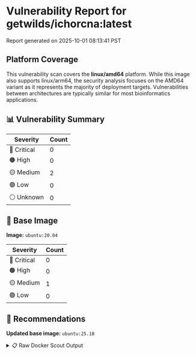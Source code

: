# Vulnerability Report for getwilds/ichorcna:latest

Report generated on 2025-10-01 08:13:41 PST

## Platform Coverage

This vulnerability scan covers the **linux/amd64** platform. While this image also supports linux/arm64, the security analysis focuses on the AMD64 variant as it represents the majority of deployment targets. Vulnerabilities between architectures are typically similar for most bioinformatics applications.

## 📊 Vulnerability Summary

| Severity | Count |
|----------|-------|
| 🔴 Critical | 0 |
| 🟠 High | 0 |
| 🟡 Medium | 2 |
| 🟢 Low | 0 |
| ⚪ Unknown | 0 |

## 🐳 Base Image

**Image:** `ubuntu:20.04`

| Severity | Count |
|----------|-------|
| 🔴 Critical | 0 |
| 🟠 High | 0 |
| 🟡 Medium | 1 |
| 🟢 Low | 0 |

## 🔄 Recommendations

**Updated base image:** `ubuntu:25.10`

<details>
<summary>📋 Raw Docker Scout Output</summary>

```text
Target             │  getwilds/ichorcna:latest  │    0C     0H     2M     0L   
    digest           │  8427aaaa5137                      │                              
  Base image         │  ubuntu:20.04                      │    0C     0H     1M     0L   
  Updated base image │  ubuntu:25.10                      │    0C     0H     0M     0L   
                     │                                    │                  -1          

What's next:
    View vulnerabilities → docker scout cves getwilds/ichorcna:latest
    View base image update recommendations → docker scout recommendations getwilds/ichorcna:latest
    Include policy results in your quickview by supplying an organization → docker scout quickview getwilds/ichorcna:latest --org <organization>
```
</details>
